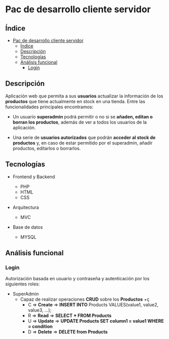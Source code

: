 # Pac de desarrollo cliente servidor

## Índice

- [Pac de desarrollo cliente servidor](#pac-de-desarrollo-cliente-servidor)
  - [Índice](#índice)
  - [Descripción](#descripción)
  - [Tecnologías](#tecnologías)
  - [Análisis funcional](#análisis-funcional)
    - [Login](#login)

## Descripción

Aplicación web que permita a sus **usuarios** actualizar la
información de los **productos** que tiene actualmente en stock en una tienda. Entre las funcionalidades principales encontramos:

- Un usuario **superadmin** podrá permitir o no si se **añaden, editan o borran los
productos**, además de ver a todos los usuarios de la aplicación.

- Una serie de **usuarios autorizados** que podrán **acceder al stock de productos** y, en caso de estar permitido por el superadmin, añadir productos, editarlos o borrarlos.

## Tecnologías

- Frontend y Backend
  - PHP
  - HTML
  - CSS
  
- Arquitectura
  - MVC
  
- Base de datos
  - MYSQL

## Análisis funcional
  
### Login

Autorización basada en usuario y contraseña y autenticación por los siguientes roles:

- SuperAdmin
  - Capaz de realizar operaciones **CRUD** sobre los **Productos** +ç
    - C => **Create** => **INSERT INTO** Products VALUES(value1, value2, value3, ...);
    - R => **Read** => **SELECT * FROM Products**
    - U => **Update** => **UPDATE Products SET column1 = value1 WHERE = condition**
    - D => **Delete** => **DELETE from Products**
  